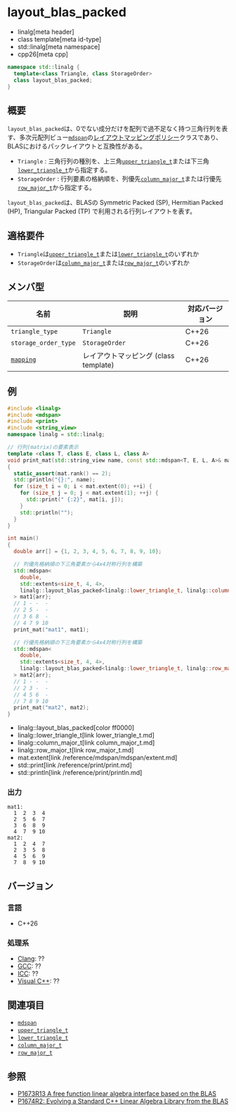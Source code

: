 # layout_blas_packed
* linalg[meta header]
* class template[meta id-type]
* std::linalg[meta namespace]
* cpp26[meta cpp]

```cpp
namespace std::linalg {
  template<class Triangle, class StorageOrder>
  class layout_blas_packed;
}
```

## 概要
`layout_blas_packed`は、0でない成分だけを配列で過不足なく持つ三角行列を表す、多次元配列ビュー[`mdspan`](/reference/mdspan/mdspan.md)の[レイアウトマッピングポリシー](/reference/mdspan/LayoutMappingPolicy.md)クラスであり、BLASにおけるパックレイアウトと互換性がある。

- `Triangle` : 三角行列の種別を、上三角[`upper_triangle_t`](upper_triangle_t.md)または下三角[`lower_triangle_t`](lower_triangle_t.md)から指定する。
- `StorageOrder` : 行列要素の格納順を、列優先[`column_major_t`](column_major_t.md)または行優先[`row_major_t`](row_major_t.md)から指定する。

`layout_blas_packed`は、BLASの Symmetric Packed (SP), Hermitian Packed (HP), Triangular Packed (TP) で利用される行列レイアウトを表す。


## 適格要件
- `Triangle`は[`upper_triangle_t`](upper_triangle_t.md)または[`lower_triangle_t`](lower_triangle_t.md)のいずれか
- `StorageOrder`は[`column_major_t`](column_major_t.md)または[`row_major_t`](row_major_t.md)のいずれか


## メンバ型

| 名前 | 説明 | 対応バージョン |
|------|------|----------------|
| `triangle_type` | `Triangle` | C++26 |
| `storage_order_type` | `StorageOrder` | C++26 |
| [`mapping`](layout_blas_packed/mapping.md) | レイアウトマッピング (class template) | C++26 |


## 例
```cpp example
#include <linalg>
#include <mdspan>
#include <print>
#include <string_view>
namespace linalg = std::linalg;

// 行列(matrix)の要素表示
template <class T, class E, class L, class A>
void print_mat(std::string_view name, const std::mdspan<T, E, L, A>& mat)
{
  static_assert(mat.rank() == 2);
  std::println("{}:", name);
  for (size_t i = 0; i < mat.extent(0); ++i) {
    for (size_t j = 0; j < mat.extent(1); ++j) {
      std::print(" {:2}", mat[i, j]);
    }
    std::println("");
  }
}

int main()
{
  double arr[] = {1, 2, 3, 4, 5, 6, 7, 8, 9, 10};

  // 列優先格納順の下三角要素から4x4対称行列を構築
  std::mdspan<
    double,
    std::extents<size_t, 4, 4>,
    linalg::layout_blas_packed<linalg::lower_triangle_t, linalg::column_major_t>
  > mat1{arr};
  // 1 - -  -
  // 2 5 -  -
  // 3 6 8  -
  // 4 7 9 10
  print_mat("mat1", mat1);

  // 行優先格納順の下三角要素から4x4対称行列を構築
  std::mdspan<
    double,
    std::extents<size_t, 4, 4>,
    linalg::layout_blas_packed<linalg::lower_triangle_t, linalg::row_major_t>
  > mat2{arr};
  // 1 - -  -
  // 2 3 -  -
  // 4 5 6  -
  // 7 8 9 10
  print_mat("mat2", mat2);
}
```
* linalg::layout_blas_packed[color ff0000]
* linalg::lower_triangle_t[link lower_triangle_t.md]
* linalg::column_major_t[link column_major_t.md]
* linalg::row_major_t[link row_major_t.md]
* mat.extent[link /reference/mdspan/mdspan/extent.md]
* std::print[link /reference/print/print.md]
* std::println[link /reference/print/println.md]

### 出力
```
mat1:
  1  2  3  4
  2  5  6  7
  3  6  8  9
  4  7  9 10
mat2:
  1  2  4  7
  2  3  5  8
  4  5  6  9
  7  8  9 10
```


## バージョン
### 言語
- C++26

### 処理系
- [Clang](/implementation.md#clang): ??
- [GCC](/implementation.md#gcc): ??
- [ICC](/implementation.md#icc): ??
- [Visual C++](/implementation.md#visual_cpp): ??


## 関連項目
- [`mdspan`](/reference/mdspan/mdspan.md)
- [`upper_triangle_t`](upper_triangle_t.md)
- [`lower_triangle_t`](lower_triangle_t.md)
- [`column_major_t`](column_major_t.md)
- [`row_major_t`](row_major_t.md)


## 参照
- [P1673R13 A free function linear algebra interface based on the BLAS](https://www.open-std.org/jtc1/sc22/wg21/docs/papers/2023/p1673r13.html)
- [P1674R2: Evolving a Standard C++ Linear Algebra Library from the BLAS](https://www.open-std.org/jtc1/sc22/wg21/docs/papers/2022/p1674r2.html)
